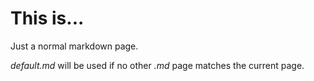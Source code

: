 <!--
* Title: Just a page
* Description: I'm just a normal page
-->

# This is...

Just a normal markdown page.

_default.md_ will be used if no other _.md_ page matches the current page.

